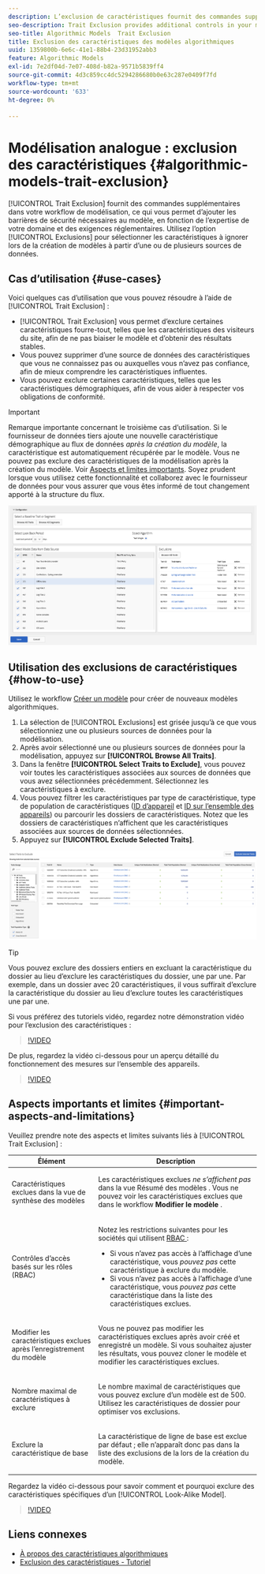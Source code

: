 ```yaml
---
description: L’exclusion de caractéristiques fournit des commandes supplémentaires dans votre workflow de modélisation, ce qui vous permet d’ajouter les barrières de sécurité nécessaires au modèle, en fonction de votre expertise de domaine et des exigences réglementaires. Utilisez l’option Exclusions pour sélectionner les caractéristiques à ignorer lors de la création de modèles à partir d’une ou de plusieurs sources de données.
seo-description: Trait Exclusion provides additional controls in your modeling workflow, allowing you to add the necessary guard rails to the model, based on your domain expertise and regulatory requirements. Use the Exclusions option to select which traits to ignore when creating models from one or more data sources.
seo-title: Algorithmic Models  Trait Exclusion
title: Exclusion des caractéristiques des modèles algorithmiques
uuid: 1359800b-6e6c-41e1-88b4-23d31952abb3
feature: Algorithmic Models
exl-id: 7e2df04d-7e07-408d-b82a-9571b5839ff4
source-git-commit: 4d3c859cc4dc5294286680b0e63c287e0409f7fd
workflow-type: tm+mt
source-wordcount: '633'
ht-degree: 0%

---
```


# Modélisation analogue : exclusion des caractéristiques {#algorithmic-models-trait-exclusion}

[!UICONTROL Trait Exclusion] fournit des commandes supplémentaires dans votre workflow de modélisation, ce qui vous permet d’ajouter les barrières de sécurité nécessaires au modèle, en fonction de l’expertise de votre domaine et des exigences réglementaires. Utilisez l’option [!UICONTROL Exclusions] pour sélectionner les caractéristiques à ignorer lors de la création de modèles à partir d’une ou de plusieurs sources de données.

## Cas d’utilisation {#use-cases}

Voici quelques cas d’utilisation que vous pouvez résoudre à l’aide de [!UICONTROL Trait Exclusion] :

* [!UICONTROL Trait Exclusion] vous permet d’exclure certaines caractéristiques fourre-tout, telles que les caractéristiques des visiteurs du site, afin de ne pas biaiser le modèle et d’obtenir des résultats stables.
* Vous pouvez supprimer d’une source de données des caractéristiques que vous ne connaissez pas ou auxquelles vous n’avez pas confiance, afin de mieux comprendre les caractéristiques influentes.
* Vous pouvez exclure certaines caractéristiques, telles que les caractéristiques démographiques, afin de vous aider à respecter vos obligations de conformité.

>[!IMPORTANT]
>
>Remarque importante concernant le troisième cas d’utilisation. Si le fournisseur de données tiers ajoute une nouvelle caractéristique démographique au flux de données *après la création du modèle*, la caractéristique est automatiquement récupérée par le modèle. Vous ne pouvez pas exclure des caractéristiques de la modélisation après la création du modèle. Voir [Aspects et limites importants](../../features/algorithmic-models/trait-exclusion-algo-models.md#important-aspects-and-limitations). Soyez prudent lorsque vous utilisez cette fonctionnalité et collaborez avec le fournisseur de données pour vous assurer que vous êtes informé de tout changement apporté à la structure du flux.

![](assets/lam_exclude_traits.png)

## Utilisation des exclusions de caractéristiques {#how-to-use}

Utilisez le workflow [Créer un modèle](../../features/algorithmic-models/create-model.md#build-model) pour créer de nouveaux modèles algorithmiques.

1. La sélection de [!UICONTROL Exclusions] est grisée jusqu’à ce que vous sélectionniez une ou plusieurs sources de données pour la modélisation.
2. Après avoir sélectionné une ou plusieurs sources de données pour la modélisation, appuyez sur **[!UICONTROL Browse All Traits]**.
3. Dans la fenêtre **[!UICONTROL Select Traits to Exclude]**, vous pouvez voir toutes les caractéristiques associées aux sources de données que vous avez sélectionnées précédemment. Sélectionnez les caractéristiques à exclure.
4. Vous pouvez filtrer les caractéristiques par type de caractéristique, type de population de caractéristiques ([ID d’appareil](../../reference/ids-in-aam.md) et [ID sur l’ensemble des appareils](../../reference/ids-in-aam.md)) ou parcourir les dossiers de caractéristiques. Notez que les dossiers de caractéristiques n’affichent que les caractéristiques associées aux sources de données sélectionnées.
5. Appuyez sur **[!UICONTROL Exclude Selected Traits]**.

![caractéristiques-exclusions](assets/trait-exclusions-browse-traits.png)

>[!TIP]
>
>Vous pouvez exclure des dossiers entiers en excluant la caractéristique du dossier au lieu d’exclure les caractéristiques du dossier, une par une. Par exemple, dans un dossier avec 20 caractéristiques, il vous suffirait d’exclure la caractéristique du dossier au lieu d’exclure toutes les caractéristiques une par une.

Si vous préférez des tutoriels vidéo, regardez notre démonstration vidéo pour l’exclusion des caractéristiques :

>[!VIDEO](https://video.tv.adobe.com/v/25569/?quality=12)

De plus, regardez la vidéo ci-dessous pour un aperçu détaillé du fonctionnement des mesures sur l’ensemble des appareils.

>[!VIDEO](https://video.tv.adobe.com/v/33445/?quality=12)

## Aspects importants et limites {#important-aspects-and-limitations}

Veuillez prendre note des aspects et limites suivants liés à [!UICONTROL Trait Exclusion] :

<table id="table_BA5C3545BC9E4717BD567B00C803AA53"> 
 <thead> 
  <tr> 
   <th colname="col1" class="entry"> Élément </th> 
   <th colname="col2" class="entry"> Description </th>
  </tr> 
 </thead>
 <tbody> 
  <tr> 
   <td colname="col1"> <p>Caractéristiques exclues dans la vue de synthèse des modèles </p> </td>
   <td colname="col2"> <p>Les caractéristiques exclues <i>ne s’affichent pas</i> dans la vue Résumé des modèles . Vous ne pouvez voir les caractéristiques exclues que dans le workflow <b><span class="uicontrol"> Modifier le modèle</span></b> . </p> </td>
  </tr> 
  <tr> 
   <td colname="col1"> <p>Contrôles d’accès basés sur les rôles (RBAC) </p> </td>
   <td colname="col2"> <p>Notez les restrictions suivantes pour les sociétés qui utilisent <a href="../../features/administration/administration-overview.md#administration"> RBAC </a> : </p> <p>
     <ul id="ul_38A4056C235B428C822EA4A353893786"> 
      <li id="li_2624FB35581F4807B8530910D63FFDBF">Si vous n’avez pas accès à l’affichage d’une caractéristique, vous <i> pouvez pas </i> cette caractéristique à exclure du modèle. </li>
      <li id="li_3FD7A12AAAA8462EA84A760C05F20379">Si vous n’avez pas accès à l’affichage d’une caractéristique, vous <i> pouvez pas </i> cette caractéristique dans la liste des caractéristiques exclues. </li>
     </ul> </p> </td>
  </tr> 
  <tr> 
   <td colname="col1"> <p>Modifier les caractéristiques exclues après l’enregistrement du modèle </p> </td>
   <td colname="col2"> <p>Vous ne pouvez pas modifier les caractéristiques exclues après avoir créé et enregistré un modèle. Si vous souhaitez ajuster les résultats, vous pouvez cloner le modèle et modifier les caractéristiques exclues. </p> </td>
  </tr> 
  <tr> 
   <td colname="col1"> <p>Nombre maximal de caractéristiques à exclure </p> </td>
   <td colname="col2"> <p>Le nombre maximal de caractéristiques que vous pouvez exclure d’un modèle est de 500. Utilisez les caractéristiques de dossier pour optimiser vos exclusions. </p> </td>
  </tr> 
  <tr> 
   <td colname="col1"> <p>Exclure la caractéristique de base </p> </td>
   <td colname="col2"> <p>La caractéristique de ligne de base est exclue par défaut ; elle n’apparaît donc pas dans la liste des exclusions de la <b><span class="uicontrol"></span></b> lors de la création du modèle. </p> </td>
  </tr>
 </tbody>
</table>

Regardez la vidéo ci-dessous pour savoir comment et pourquoi exclure des caractéristiques spécifiques d’un [!UICONTROL Look-Alike Model].

>[!VIDEO](https://video.tv.adobe.com/v/25569/)

## Liens connexes

* [À propos des caractéristiques algorithmiques](/help/using/features/algorithmic-models/understanding-models.md)
* [Exclusion des caractéristiques - Tutoriel](https://helpx.adobe.com/audience-manager/kt/using/excluding-traits-look-alike-model-feature-video-use.html)
